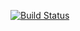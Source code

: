 [![Build Status](http://13.238.107.244:8080/job/qcore/badge/icon?build=last:${params.ghprbActualCommit=master)](http://13.238.107.244:8080/job/qcore)

